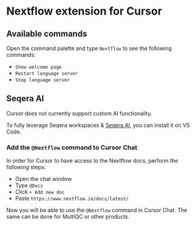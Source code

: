 # Nextflow extension for Cursor

## Available commands

Open the command palette and type `Nextflow` to see the following commands:

- `Show welcome page`
- `Restart language server`
- `Stop language server`

## Seqera AI

Cursor does not currently support custom AI functionality.

To fully leverage Seqera workspaces & [Seqera AI](https://ai.seqera.io/), you can install it on VS Code.

### Add the `@Nextflow` command to Cursor Chat

In order for Cursor to have access to the Nextflow docs, perform the following steps:

- Open the chat window
- Type `@Docs`
- Click `+ Add new doc`
- Paste `https://www.nextflow.io/docs/latest/`

Now you will be able to use the `@Nextflow` command in Cursor Chat.
The same can be done for MultiQC or other products.
